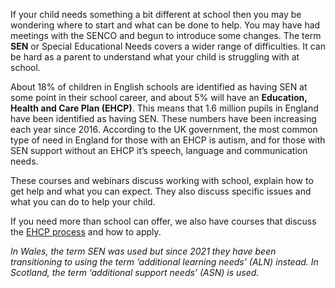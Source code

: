 If your child needs something a bit different at school then you may be wondering where to start and what can be done to help. You may have had meetings with the SENCO and begun to introduce some changes. The term **SEN** or Special Educational Needs covers a wider range of difficulties. It can be hard as a parent to understand what your child is struggling with at school.

About 18% of children in English schools are identified as having SEN at some point in their school career, and about 5% will have an **Education, Health and Care Plan (EHCP)**. This means that 1.6 million pupils in England have been identified as having SEN. These numbers have been increasing each year since 2016. According to the UK government, the most common type of need in England for those with an EHCP is autism, and for those with SEN support without an EHCP it’s speech, language and communication needs. 

These courses and webinars discuss working with school, explain how to get help and what you can expect. They also discuss specific issues and what you can do to help your child.

If you need more than school can offer, we also have courses that discuss the [EHCP process](/tags/ehcps) and how to apply.

*In Wales, the term SEN was used but since 2021 they have been transitioning to using the term ‘additional learning needs’ (ALN) instead. In Scotland, the term ‘additional support needs’ (ASN) is used.*